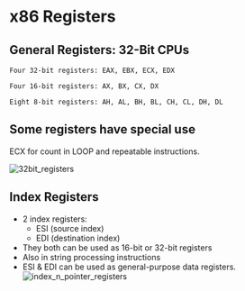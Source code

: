 # x86 Registers
## General Registers: 32-Bit CPUs 
    Four 32-bit registers: EAX, EBX, ECX, EDX

    Four 16-bit registers: AX, BX, CX, DX

    Eight 8-bit registers: AH, AL, BH, BL, CH, CL, DH, DL 

## Some registers have special use
ECX for count in LOOP and repeatable instructions.

![32bit_registers](https://user-images.githubusercontent.com/32498334/111690750-d1fc4500-87ea-11eb-9f90-550d2ffc1ecf.png)


## Index Registers
- 2 index registers:
    - ESI (source index)
    - EDI (destination index)
- They both can be used as 16-bit or 32-bit registers
- Also in string processing instructions
- ESI & EDI can be used as general-purpose data registers.
![index_n_pointer_registers](https://user-images.githubusercontent.com/32498334/111691430-8b5b1a80-87eb-11eb-867a-78d82675e930.png)

